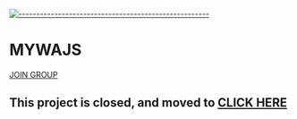 [![-----------------------------------------------------](https://raw.githubusercontent.com/andreasbm/readme/master/assets/lines/colored.png)](#table-of-contents)
# MYWAJS
[JOIN GROUP](https://chat.whatsapp.com/Gkl0LlOd70J1W1VKALiIJt)


## This project is closed, and moved to [CLICK HERE](https://github.com/DikaArdnt/wajs/tree/master)
